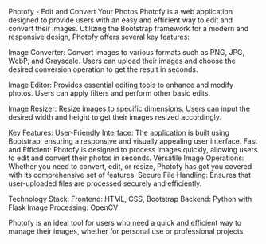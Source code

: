 Photofy - Edit and Convert Your Photos
Photofy is a web application designed to provide users with an easy and efficient way to edit and convert their images. Utilizing the Bootstrap framework for a modern and responsive design, Photofy offers several key features:

Image Converter:
Convert images to various formats such as PNG, JPG, WebP, and Grayscale.
Users can upload their images and choose the desired conversion operation to get the result in seconds.

Image Editor:
Provides essential editing tools to enhance and modify photos.
Users can apply filters and perform other basic edits.

Image Resizer:
Resize images to specific dimensions.
Users can input the desired width and height to get their images resized accordingly.

Key Features:
User-Friendly Interface: The application is built using Bootstrap, ensuring a responsive and visually appealing user interface.
Fast and Efficient: Photofy is designed to process images quickly, allowing users to edit and convert their photos in seconds.
Versatile Image Operations: Whether you need to convert, edit, or resize, Photofy has got you covered with its comprehensive set of features.
Secure File Handling: Ensures that user-uploaded files are processed securely and efficiently.

Technology Stack:
Frontend: HTML, CSS, Bootstrap
Backend: Python with Flask 
Image Processing: OpenCV

Photofy is an ideal tool for users who need a quick and efficient way to manage their images, whether for personal use or professional projects.

